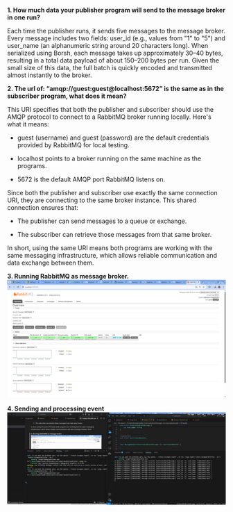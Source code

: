 **1. How much data your publisher program will send to the message broker in one run?**

Each time the publisher runs, it sends five messages to the message broker. Every message includes two fields: user_id (e.g., values from "1" to "5") and user_name (an alphanumeric string around 20 characters long). When serialized using Borsh, each message takes up approximately 30–40 bytes, resulting in a total data payload of about 150–200 bytes per run. Given the small size of this data, the full batch is quickly encoded and transmitted almost instantly to the broker.


**2. The url of: “amqp://guest:guest@localhost:5672” is the same as in the subscriber program, what does it mean?**

This URI specifies that both the publisher and subscriber should use the AMQP protocol to connect to a RabbitMQ broker running locally. Here's what it means:

- guest (username) and guest (password) are the default credentials provided by RabbitMQ for local testing.

- localhost points to a broker running on the same machine as the programs.

- 5672 is the default AMQP port RabbitMQ listens on.

Since both the publisher and subscriber use exactly the same connection URI, they are connecting to the same broker instance. This shared connection ensures that:

- The publisher can send messages to a queue or exchange.

- The subscriber can retrieve those messages from that same broker.

In short, using the same URI means both programs are working with the same messaging infrastructure, which allows reliable communication and data exchange between them.


**3. Running RabbitMQ as message broker.**
![image.png](img\image.png)


**4. Sending and processing event**
![image1.png](img\image1.png)






